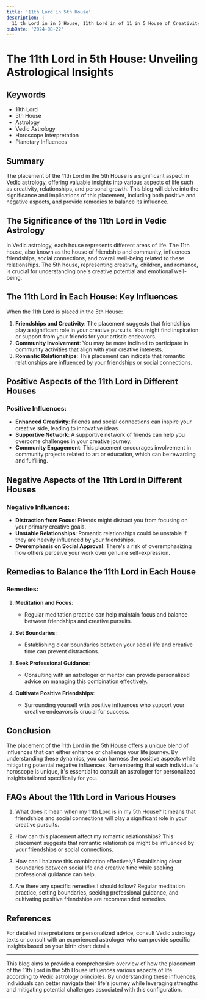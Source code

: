 ```yaml
---
title: '11th Lord in 5th House'
description: |
  11 th Lord in in 5 House, 11th Lord in of 11 in 5 House of Creativity in Vedic astrology
pubDate: '2024-08-22'
---
```


# The 11th Lord in 5th House: Unveiling Astrological Insights

## Keywords
- 11th Lord
- 5th House
- Astrology
- Vedic Astrology
- Horoscope Interpretation
- Planetary Influences

## Summary
The placement of the 11th Lord in the 5th House is a significant aspect in Vedic astrology, offering valuable insights into various aspects of life such as creativity, relationships, and personal growth. This blog will delve into the significance and implications of this placement, including both positive and negative aspects, and provide remedies to balance its influence.

## The Significance of the 11th Lord in Vedic Astrology
In Vedic astrology, each house represents different areas of life. The 11th house, also known as the house of friendship and community, influences friendships, social connections, and overall well-being related to these relationships. The 5th house, representing creativity, children, and romance, is crucial for understanding one's creative potential and emotional well-being.

## The 11th Lord in Each House: Key Influences
When the 11th Lord is placed in the 5th House:
1. **Friendships and Creativity**: The placement suggests that friendships play a significant role in your creative pursuits. You might find inspiration or support from your friends for your artistic endeavors.
2. **Community Involvement**: You may be more inclined to participate in community activities that align with your creative interests.
3. **Romantic Relationships**: This placement can indicate that romantic relationships are influenced by your friendships or social connections.

## Positive Aspects of the 11th Lord in Different Houses
### Positive Influences:
- **Enhanced Creativity**: Friends and social connections can inspire your creative side, leading to innovative ideas.
- **Supportive Network**: A supportive network of friends can help you overcome challenges in your creative journey.
- **Community Engagement**: This placement encourages involvement in community projects related to art or education, which can be rewarding and fulfilling.

## Negative Aspects of the 11th Lord in Different Houses
### Negative Influences:
- **Distraction from Focus**: Friends might distract you from focusing on your primary creative goals.
- **Unstable Relationships**: Romantic relationships could be unstable if they are heavily influenced by your friendships.
- **Overemphasis on Social Approval**: There's a risk of overemphasizing how others perceive your work over genuine self-expression.

## Remedies to Balance the 11th Lord in Each House
### Remedies:
1. **Meditation and Focus**:
   - Regular meditation practice can help maintain focus and balance between friendships and creative pursuits.

2. **Set Boundaries**:
   - Establishing clear boundaries between your social life and creative time can prevent distractions.

3. **Seek Professional Guidance**:
   - Consulting with an astrologer or mentor can provide personalized advice on managing this combination effectively.

4. **Cultivate Positive Friendships**:
   - Surrounding yourself with positive influences who support your creative endeavors is crucial for success.

## Conclusion
The placement of the 11th Lord in the 5th House offers a unique blend of influences that can either enhance or challenge your life journey. By understanding these dynamics, you can harness the positive aspects while mitigating potential negative influences. Remembering that each individual's horoscope is unique, it's essential to consult an astrologer for personalized insights tailored specifically for you.

## FAQs About the 11th Lord in Various Houses
1. What does it mean when my 11th Lord is in my 5th House?
   It means that friendships and social connections will play a significant role in your creative pursuits.

2. How can this placement affect my romantic relationships?
   This placement suggests that romantic relationships might be influenced by your friendships or social connections.

3. How can I balance this combination effectively?
   Establishing clear boundaries between social life and creative time while seeking professional guidance can help.

4. Are there any specific remedies I should follow?
   Regular meditation practice, setting boundaries, seeking professional guidance, and cultivating positive friendships are recommended remedies.

## References
For detailed interpretations or personalized advice, consult Vedic astrology texts or consult with an experienced astrologer who can provide specific insights based on your birth chart details.

---

This blog aims to provide a comprehensive overview of how the placement of the 11th Lord in the 5th House influences various aspects of life according to Vedic astrology principles. By understanding these influences, individuals can better navigate their life's journey while leveraging strengths and mitigating potential challenges associated with this configuration.